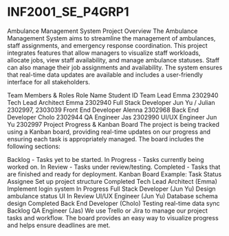 # INF2001_SE_P4GRP1

Ambulance Management System
Project Overview
The Ambulance Management System aims to streamline the management of ambulances, staff assignments, and emergency response coordination. This project integrates features that allow managers to visualize staff workloads, allocate jobs, view staff availability, and manage ambulance statuses. Staff can also manage their job assignments and availability. The system ensures that real-time data updates are available and includes a user-friendly interface for all stakeholders.

Team Members & Roles
Role	Name	Student ID
Team Lead	Emma	2302940
Tech Lead Architect	Emma	2302940
Full Stack Developer	Jun Yu / Julian	2302997, 2303039
Front End Developer	Alenna	2302968
Back End Developer	Cholo	2302944
QA Engineer	Jas	2302990
UI/UX Engineer	Jun Yu	2302997
Project Progress & Kanban Board
The project is being tracked using a Kanban board, providing real-time updates on our progress and ensuring each task is appropriately managed. The board includes the following sections:

Backlog - Tasks yet to be started.
In Progress - Tasks currently being worked on.
In Review - Tasks under review/testing.
Completed - Tasks that are finished and ready for deployment.
Kanban Board Example:
Task	Status	Assignee
Set up project structure	Completed	Tech Lead Architect (Emma)
Implement login system	In Progress	Full Stack Developer (Jun Yu)
Design ambulance status UI	In Review	UI/UX Engineer (Jun Yu)
Database schema design	Completed	Back End Developer (Cholo)
Testing real-time data sync	Backlog	QA Engineer (Jas)
We use Trello or Jira to manage our project tasks and workflow. The board provides an easy way to visualize progress and helps ensure deadlines are met.

